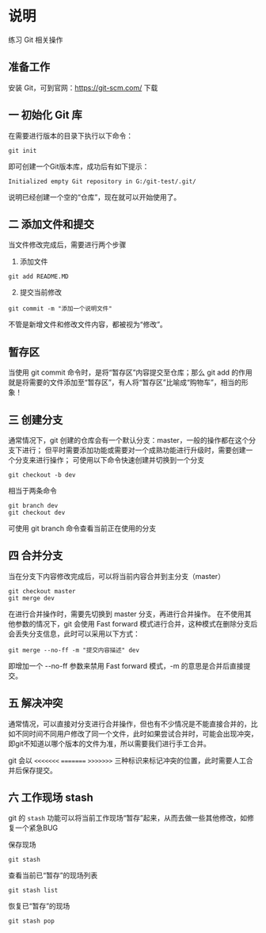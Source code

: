 # 说明
练习 Git 相关操作
## 准备工作
安装 Git，可到官网：https://git-scm.com/ 下载

## 一 初始化 Git 库
在需要进行版本的目录下执行以下命令：
```
git init
```
即可创建一个Git版本库，成功后有如下提示：
```
Initialized empty Git repository in G:/git-test/.git/
```
说明已经创建一个空的“仓库”，现在就可以开始使用了。

## 二 添加文件和提交
当文件修改完成后，需要进行两个步骤
1. 添加文件
```
git add README.MD
```
2. 提交当前修改
```
git commit -m "添加一个说明文件"
```
不管是新增文件和修改文件内容，都被视为“修改”。

## 暂存区
当使用 git commit 命令时，是将“暂存区”内容提交至仓库；那么 git add 的作用就是将需要的文件添加至“暂存区”，有人将“暂存区”比喻成“购物车”，相当的形象！

## 三 创建分支
通常情况下，git 创建的仓库会有一个默认分支：master，一般的操作都在这个分支下进行；
但平时需要添加功能或需要对一个成熟功能进行升级时，需要创建一个分支来进行操作；
可使用以下命令快速创建并切换到一个分支
```
git checkout -b dev
```
相当于两条命令
```
git branch dev
git checkout dev
```
可使用 git branch 命令查看当前正在使用的分支

## 四 合并分支
当在分支下内容修改完成后，可以将当前内容合并到主分支（master）
```
git checkout master
git merge dev
```
在进行合并操作时，需要先切换到 master 分支，再进行合并操作。
在不使用其他参数的情况下，git 会使用 Fast forward 模式进行合并，这种模式在删除分支后会丢失分支信息，此时可以采用以下方式：
```
git merge --no-ff -m "提交内容描述" dev
```
即增加一个 --no-ff 参数来禁用 Fast forward 模式，-m 的意思是合并后直接提交。

## 五 解决冲突
通常情况，可以直接对分支进行合并操作，但也有不少情况是不能直接合并的，比如不同时间不同用户修改了同一个文件，此时如果尝试合并时，可能会出现冲突，即git不知道以哪个版本的文件为准，所以需要我们进行手工合并。

git 会以 `<<<<<<<` `=======` `>>>>>>>` 三种标识来标记冲突的位置，此时需要人工合并后保存提交。

## 六 工作现场 stash
git 的 `stash` 功能可以将当前工作现场“暂存”起来，从而去做一些其他修改，如修复一个紧急BUG

保存现场
```
git stash
```
查看当前已“暂存”的现场列表
```
git stash list
```
恢复已“暂存”的现场
```
git stash pop
```